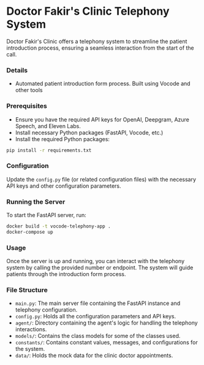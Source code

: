 # Doctor Fakir's Clinic Telephony System

Doctor Fakir's Clinic offers a telephony system to streamline the patient introduction process, ensuring a seamless interaction from the start of the call.

### Details

- Automated patient introduction form process.
  Built using Vocode and other tools

### Prerequisites

- Ensure you have the required API keys for OpenAI, Deepgram, Azure Speech, and Eleven Labs.
- Install necessary Python packages (FastAPI, Vocode, etc.)
- Install the required Python packages:
```bash
pip install -r requirements.txt
```

### Configuration

Update the `config.py` file (or related configuration files) with the necessary API keys and other configuration parameters.

### Running the Server

To start the FastAPI server, run:
```bash
docker build -t vocode-telephony-app .
docker-compose up
```

### Usage

Once the server is up and running, you can interact with the telephony system by calling the provided number or endpoint. The system will guide patients through the introduction form process.

### File Structure

- `main.py`: The main server file containing the FastAPI instance and telephony configuration.
- `config.py`: Holds all the configuration parameters and API keys.
- `agent/`: Directory containing the agent's logic for handling the telephony interactions.
- `models/`: Contains the class models for some of the classes used.
- `constants/`: Contains constant values, messages, and configurations for the system.
- `data/`: Holds the mock data for the clinic doctor appointments.
